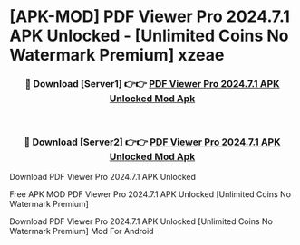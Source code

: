 # [APK-MOD] PDF Viewer Pro 2024.7.1 APK Unlocked - [Unlimited Coins No Watermark Premium] xzeae



<div align="center">
<h3>🔴 Download [Server1] 👉👉 <a href="https://momento.my/?title=PDF_Viewer_Pro_2024.7.1_APK_Unlocked">PDF Viewer Pro 2024.7.1 APK Unlocked Mod Apk</a></h3><br>

<h3>🔴 Download [Server2] 👉👉 <a href="https://momento.my/?title=PDF_Viewer_Pro_2024.7.1_APK_Unlocked">PDF Viewer Pro 2024.7.1 APK Unlocked Mod Apk</a></h3>
</div>



Download PDF Viewer Pro 2024.7.1 APK Unlocked 

Free APK MOD PDF Viewer Pro 2024.7.1 APK Unlocked [Unlimited Coins No Watermark Premium]

Download PDF Viewer Pro 2024.7.1 APK Unlocked [Unlimited Coins No Watermark Premium] Mod For Android
